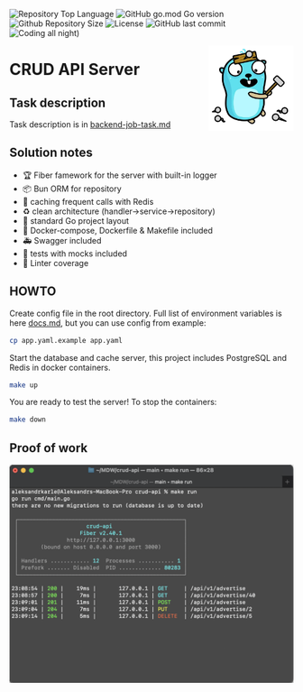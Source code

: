 ![Repository Top Language](https://img.shields.io/github/languages/top/JavaHutt/crud-api)
![GitHub go.mod Go version](https://img.shields.io/github/go-mod/go-version/JavaHutt/crud-api)
![Github Repository Size](https://img.shields.io/github/repo-size/JavaHutt/crud-api)
![License](https://img.shields.io/badge/license-MIT-green)
![GitHub last commit](https://img.shields.io/github/last-commit/JavaHutt/crud-api)
![Coding all night)](https://img.shields.io/badge/coding-all%20night%20-purple)

<img align="right" width="30%" src="./assets/gopherbuilder.png">

# CRUD API Server

## Task description

Task description is in [backend-job-task.md](./docs/backend-job-task.md)

## Solution notes

- :trophy: Fiber famework for the server with built-in logger
- :package: Bun ORM for repository
- :rocket: caching frequent calls with Redis
- :recycle: clean architecture (handler->service->repository)
- :book: standard Go project layout
- :hammer: Docker-compose, Dockerfile & Makefile included
- :ambulance: Swagger included
- :test_tube: tests with mocks included
- :rotating_light: Linter coverage

## HOWTO
Create config file in the root directory. Full list of environment variables is here [docs.md](./docs/docs.md), but you can use config from example:
```bash
cp app.yaml.example app.yaml
```
Start the database and cache server, this project includes PostgreSQL and Redis in docker containers.
```bash
make up
```
You are ready to test the server!
To stop the containers:
```bash
make down
```

## Proof of work

<img src="./assets/working-example.png">
